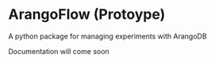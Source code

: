 # ArangoFlow (Protoype)
A python package for managing experiments with ArangoDB

Documentation will come soon

```python

```
